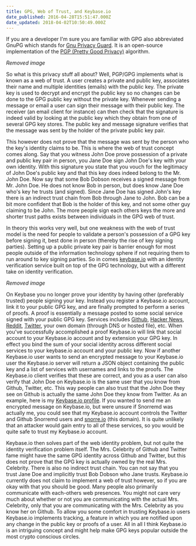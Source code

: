 ```yaml
---
title: GPG, Web of Trust, and Keybase.io
date_published: 2016-04-28T15:51:47.000Z
date_updated: 2018-04-02T10:50:49.000Z
---
```


If you are a developer I'm sure you are familiar with GPG also abbreviated GnuPG which stands for [Gnu Privacy Guard](https://www.gnupg.org/). It is an open-source implementation of the [PGP (Pretty Good Privacy)](https://en.wikipedia.org/wiki/Pretty_Good_Privacy) algorithm.

*Removed image*

So what is this privacy stuff all about? Well, PGP/GPG implements what is known as a web of trust. A user creates a private and public key, associates their name and multiple identities (emails) with the public key. The private key is used to decrypt and encrypt the public key so no changes can be done to the GPG public key without the private key. Whenever sending a message or email a user can sign their message with their public key. The receiver (an email client for instance) can then check that the signature is indeed valid by looking at the public key which they obtain from one of several GPG key stores. The public key and message signature verifies that the message was sent by the holder of the private public key pair.

This however does not prove that the message was sent by the person who the key's identity claims to be. This is where the web of trust concept comes along. Say that you witness John Doe prove possession of a private and public key pair in person, you Jane Doe sign John Doe's key with your own identity. With this signature you state that you vouch for the legitimacy of John Doe's public key and that this key does indeed belong to the Mr. John Doe. Now say that some Bob Dobson receives a signed message from Mr. John Doe. He does not know Bob in person, but does know Jane Doe who's key he trusts (and signed). Since Jane Doe has signed John's key there is an indirect trust chain from Bob through Jane to John. Bob can be a bit more confident that Bob is the holder of this key, and not some other guy claiming to be John. The more people sign each others keys the more and shorter trust paths exists between individuals in the GPG web of trust.

In theory this works very well, but one weakness with the web of trust model is the need for people to validate a person's possession of a GPG key before signing it, best done in person (thereby the rise of key signing parties). Setting up a public private key pair is barrier enough for most people outside of the information technology sphere if not requiring them to run around to key signing parties. So in comes [keybase.io](https://keybase.io/) with an identity verification service built on top of the GPG technology, but with a different take on identity verification.

*Removed image*

On Keybase you no longer prove your identity by having other (preferably trusted) people signing your key. Instead you register a Keybase.io account, link it to your public GPG key, and are finally prompted to perform a series of proofs. A proof is essentially a message posted to some social service signed with your public GPG key. Services includes [Github](https://github.com/), [Hacker News](https://news.ycombinator.com/news), [Reddit](https://reddit.com), [Twitter](https://twitter.com), your own domain (through DNS or hosted file), etc. When you've successfully accomplished a proof Keybase.io will link that social account to your Keybase.io account and by extension your GPG key. In effect you bind the sum of your social identity across different social services to your keybase.io account and your public key. Now if another Keybase.io user wants to send an encrypted message to your Keybase.io user the Keybase.io server will return a JSON object containing the public key and a list of services with usernames and links to the proofs. The Keybase.io client verifies that these are correct, and you as a user can also verify that John Doe on Keybase.io is the same user that you know from Github, Twitter, etc. This way people can also trust that the John Doe they see on Github is actually the same John Doe they know from Twitter. As an example, here is my [Keybase.io profile](https://keybase.io/snorremd). If you wanted to send me an encrypted message on Keybase.io, but were unsure if Snorremd was actually me, you could see that my Keybase.io account controls the Twitter and Github Snorremd users and [snorre.io](https://snorre.io) (this domain). It is quite unlikely that an attacker would gain entry to all of these services, so you would be quite safe to trust my Keybase.io account.

Keybase.io then solves part of the web identity problem, but not quite the identity verification problem itself. The Mrs. Celebrity of Github and Twitter fame might have the same GPG identity across Github and Twitter, but this does not prove that the GPG key is actually owned by the real Mrs. Celebrity. There is also no indirect trust chain. You can not say that you trust Jane Doe and implicitly trust Bob Dobson who Jane trusts. Keybase.io currently does not claim to implement a web of trust however, so if you are okay with that you should be good. Many people also primarily communicate with each-others web presences. You might not care very much about whether or not you are communicating with the actual Mrs. Celebrity, only that you are communicating with the Mrs. Celebrity as you know her on Github. To allow you some comfort in trusting Keybase.io users Keybase.io implements tracking, a feature in which you are notified upon any change in the public key or proofs of a user. All in all I think Keybase.io is an intriguing concept and might help make GPG keys popular outside the most crypto conscious circles.
